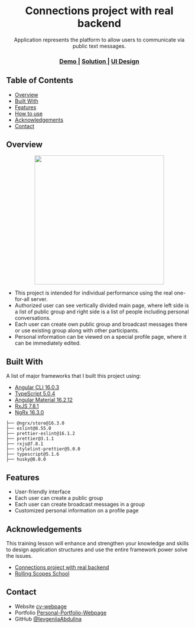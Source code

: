 <h1 align="center">Connections project with real backend</h1>

<div align="center">
   Application represents the platform to allow users to communicate via public text messages.
</div>

<div align="center">
  <h3>
    <a href="#">
      Demo
    </a>
    <span> | </span>
    <a href="#">
      Solution
    </a>
    <span> | </span>
    <a href="#">
      UI Design
    </a>
  </h3>
</div>

## Table of Contents

- [Overview](#overview)
- [Built With](#built-with)
- [Features](#features)
- [How to use](#how-to-use)
- [Acknowledgements](#acknowledgements)
- [Contact](#contact)

## Overview

<div align="center">
  <img src="#" width="350">
</div>

- This project is intended for individual performance using the real one-for-all server.
- Authorized user can see vertically divided main page, where left side is a list of public group and right side is a list of people including personal conversations.
- Each user can create own public group and broadcast messages there or use existing group along with other participants.
- Personal information can be viewed on a special profile page, where it can be immediately edited.

## Built With

A list of major frameworks that I built this project using:

- [Angular CLI 16.0.3](https://angular.io/)
- [TypeScript 5.0.4 ](https://www.typescriptlang.org/)
- [Angular Material 16.2.12](https://material.angular.io)
- [RxJS 7.8.1](https://rxjs-dev.firebaseapp.com/guide/overview)
- [NgRx 16.3.0](https://ngrx.io/docs)

```
├── @ngrx/store@16.3.0
├── eslint@8.55.0
├── prettier-eslint@16.1.2
├── prettier@3.1.1
├── rxjs@7.8.1
├── stylelint-prettier@5.0.0
├── typescript@5.1.6
├── husky@8.0.0
```

## Features

- User-friendly interface
- Each user can create a public group
- Each user can create broadcast messages in a group
- Customized personal information on a profile page

## Acknowledgements

This training lesson will enhance and strengthen your knowledge and skills to design application structures and use the entire framework power solve the issues.

- [Connections project with real backend](https://github.com/rolling-scopes-school/tasks/blob/master/tasks/connections/README.md)
- [Rolling Scopes School](https://github.com/rolling-scopes-school)

## Contact

- Website [cv-webpage](https://ievgeniiaabdulina.github.io/rsschool-cv/)
- Portfolio [Personal-Portfolio-Webpage](https://ievgeniiaabdulina.github.io/Personal-Portfolio-Webpage/)
- GitHub [@IevgeniiaAbdulina](https://github.com/IevgeniiaAbdulina)
